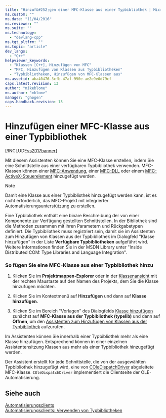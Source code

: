 ```yaml
---
title: "Hinzuf&#252;gen einer MFC-Klasse aus einer Typbibliothek | Microsoft Docs"
ms.custom: ""
ms.date: "11/04/2016"
ms.reviewer: ""
ms.suite: ""
ms.technology: 
  - "devlang-cpp"
ms.tgt_pltfrm: ""
ms.topic: "article"
dev_langs: 
  - "C++"
helpviewer_keywords: 
  - "Klassen [C++], Hinzufügen von MFC"
  - "MFC, Hinzufügen von Klassen aus Typbibliotheken"
  - "Typbibliotheken, Hinzufügen von MFC-Klassen aus"
ms.assetid: aba40476-3cfb-47af-990e-ae2e9e0d79cf
caps.latest.revision: 13
author: "mikeblome"
ms.author: "mblome"
manager: "ghogen"
caps.handback.revision: 13
---
```

# Hinzuf&#252;gen einer MFC-Klasse aus einer Typbibliothek
[!INCLUDE[vs2017banner](../../assembler/inline/includes/vs2017banner.md)]

Mit diesem Assistenten können Sie eine MFC\-Klasse erstellen, indem Sie eine Schnittstelle aus einer verfügbaren Typbibliothek verwenden.  MFC\-Klassen können einer [MFC\-Anwendung](../../mfc/reference/creating-an-mfc-application.md), einer [MFC\-DLL](../../mfc/reference/creating-an-mfc-dll-project.md) oder einem [MFC\-ActiveX\-Steuerelement](../../mfc/reference/creating-an-mfc-activex-control.md) hinzugefügt werden.  
  
> [!NOTE]
>  Damit eine Klasse aus einer Typbibliothek hinzugefügt werden kann, ist es nicht erforderlich, das MFC\-Projekt mit integrierter Automatisierungsunterstützung zu erstellen.  
  
 Eine Typbibliothek enthält eine binäre Beschreibung der von einer Komponente zur Verfügung gestellten Schnittstellen. In der Bibliothek sind die Methoden zusammen mit ihren Parametern und Rückgabetypen definiert.  Die Typbibliothek muss registriert sein, damit sie im Assistenten zum Hinzufügen von Klassen aus der Typbibliothek im Dialogfeld "Klasse hinzufügen" in der Liste **Verfügbare Typbibliotheken** aufgeführt wird.  Weitere Informationen finden Sie in der MSDN Library unter "Inside Distributed COM: Type Libraries and Language Integration".  
  
### So fügen Sie eine MFC\-Klasse aus einer Typbibliothek hinzu  
  
1.  Klicken Sie im **Projektmappen\-Explorer** oder in der [Klassenansicht](assetId:///8d7430a9-3e33-454c-a9e1-a85e3d2db925) mit der rechten Maustaste auf den Namen des Projekts, dem Sie die Klasse hinzufügen möchten.  
  
2.  Klicken Sie im Kontextmenü auf **Hinzufügen** und dann auf **Klasse hinzufügen**.  
  
3.  Klicken Sie im Bereich "Vorlagen" des Dialogfelds [Klasse hinzufügen](../../ide/add-class-dialog-box.md) zunächst auf **MFC\-Klasse aus der Typbibliothek \(typelib\)** und dann auf **Öffnen**, um den [Assistenten zum Hinzufügen von Klassen aus der Typbibliothek](../../mfc/reference/add-class-from-typelib-wizard.md) aufzurufen.  
  
 Im Assistenten können Sie innerhalb einer Typbibliothek mehr als eine Klasse hinzufügen.  Entsprechend können in einer einzelnen Assistentensitzung Klassen aus mehr als einer Typbibliothek hinzugefügt werden.  
  
 Der Assistent erstellt für jede Schnittstelle, die von der ausgewählten Typbibliothek hinzugefügt wird, eine von [COleDispatchDriver](../../mfc/reference/coledispatchdriver-class.md) abgeleitete MFC\-Klasse.  `COleDispatchDriver` implementiert die Clientseite der OLE\-Automatisierung.  
  
## Siehe auch  
 [Automatisierungsclients](../../mfc/automation-clients.md)   
 [Automatisierungsclients: Verwenden von Typbibliotheken](../../mfc/automation-clients-using-type-libraries.md)